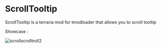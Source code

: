 # ScrollTooltip
ScrollTooltip is a terraria mod for tmodloader that allows you to scroll tooltip

Showcase :


![scrollscrolltroll2](https://user-images.githubusercontent.com/70310191/162565085-d385e6fc-5605-4d22-87e1-69c6cb4ca640.gif)
